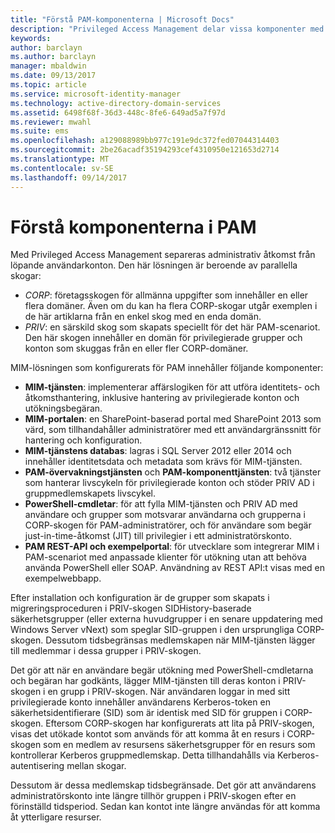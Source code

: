 ```yaml
---
title: "Förstå PAM-komponenterna | Microsoft Docs"
description: "Privileged Access Management delar vissa komponenter med MIM och har även några egna komponenter. Lär dig hur dessa fungerar tillsammans."
keywords: 
author: barclayn
ms.author: barclayn
manager: mbaldwin
ms.date: 09/13/2017
ms.topic: article
ms.service: microsoft-identity-manager
ms.technology: active-directory-domain-services
ms.assetid: 6498f68f-36d3-448c-8fe6-649ad5a7f97d
ms.reviewer: mwahl
ms.suite: ems
ms.openlocfilehash: a129088989bb977c191e9dc372fed07044314403
ms.sourcegitcommit: 2be26acadf35194293cef4310950e121653d2714
ms.translationtype: MT
ms.contentlocale: sv-SE
ms.lasthandoff: 09/14/2017
---
```

# <a name="understand-the-components-of-pam"></a>Förstå komponenterna i PAM

Med Privileged Access Management separeras administrativ åtkomst från löpande användarkonton. Den här lösningen är beroende av parallella skogar:

- *CORP*: företagsskogen för allmänna uppgifter som innehåller en eller flera domäner. Även om du kan ha flera CORP-skogar utgår exemplen i de här artiklarna från en enkel skog med en enda domän.  
- *PRIV*: en särskild skog som skapats speciellt för det här PAM-scenariot. Den här skogen innehåller en domän för privilegierade grupper och konton som skuggas från en eller fler CORP-domäner.

MIM-lösningen som konfigurerats för PAM innehåller följande komponenter:  

- **MIM-tjänsten**: implementerar affärslogiken för att utföra identitets- och åtkomsthantering, inklusive hantering av privilegierade konton och utökningsbegäran.
- **MIM-portalen**: en SharePoint-baserad portal med SharePoint 2013 som värd, som tillhandahåller administratörer med ett användargränssnitt för hantering och konfiguration.
- **MIM-tjänstens databas**: lagras i SQL Server 2012 eller 2014 och innehåller identitetsdata och metadata som krävs för MIM-tjänsten.
- **PAM-övervakningstjänsten** och **PAM-komponenttjänsten**: två tjänster som hanterar livscykeln för privilegierade konton och stöder PRIV AD i gruppmedlemskapets livscykel.
- **PowerShell-cmdletar**: för att fylla MIM-tjänsten och PRIV AD med användare och grupper som motsvarar användarna och grupperna i CORP-skogen för PAM-administratörer, och för användare som begär just-in-time-åtkomst (JIT) till privilegier i ett administratörskonto.
- **PAM REST-API och exempelportal**: för utvecklare som integrerar MIM i PAM-scenariot med anpassade klienter för utökning utan att behöva använda PowerShell eller SOAP. Användning av REST API:t visas med en exempelwebbapp.

Efter installation och konfiguration är de grupper som skapats i migreringsproceduren i PRIV-skogen SIDHistory-baserade säkerhetsgrupper (eller externa huvudgrupper i en senare uppdatering med Windows Server vNext) som speglar SID-gruppen i den ursprungliga CORP-skogen. Dessutom tidsbegränsas medlemskapen när MIM-tjänsten lägger till medlemmar i dessa grupper i PRIV-skogen.

Det gör att när en användare begär utökning med PowerShell-cmdletarna och begäran har godkänts, lägger MIM-tjänsten till deras konton i PRIV-skogen i en grupp i PRIV-skogen. När användaren loggar in med sitt privilegierade konto innehåller användarens Kerberos-token en säkerhetsidentifierare (SID) som är identisk med SID för gruppen i CORP-skogen. Eftersom CORP-skogen har konfigurerats att lita på PRIV-skogen, visas det utökade kontot som används för att komma åt en resurs i CORP-skogen som en medlem av resursens säkerhetsgrupper för en resurs som kontrollerar Kerberos gruppmedlemskap. Detta tillhandahålls via Kerberos-autentisering mellan skogar.

Dessutom är dessa medlemskap tidsbegränsade. Det gör att användarens administratörskonto inte längre tillhör gruppen i PRIV-skogen efter en förinställd tidsperiod. Sedan kan kontot inte längre användas för att komma åt ytterligare resurser.
